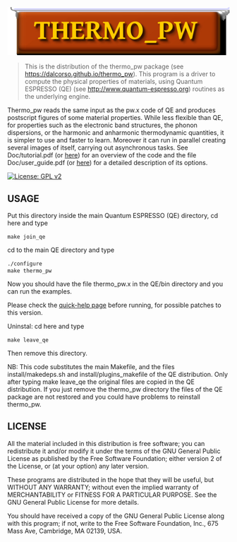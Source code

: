 ![thermo-logo](Doc/thermo_pw.jpg)

> This is the distribution of the thermo\_pw package 
> (see https://dalcorso.github.io/thermo_pw). This program is
> a driver to compute the physical properties of materials, using
> Quantum ESPRESSO (QE) (see http://www.quantum-espresso.org) routines
> as the underlying engine.

Thermo\_pw reads the same input as the pw.x code of QE and produces postscript
figures of some material properties. While less flexible than QE,
for properties such as the electronic band structures, the phonon
dispersions, or the harmonic and anharmonic thermodynamic quantities,
it is simpler to use and faster to learn. Moreover it can run in parallel
creating several images of itself, carrying out asynchronous tasks.
See Doc/tutorial.pdf (or [here](https://people.sissa.it/~dalcorso/thermo_pw/tutorial/tutorial.html)) for an overview of the code
and the file Doc/user\_guide.pdf (or [here](https://people.sissa.it/~dalcorso/thermo_pw/user_guide/user_guide.html)) for a detailed description of its 
options.

[![License: GPL v2](https://img.shields.io/badge/License-GPL%20v2-blue.svg)](https://www.gnu.org/licenses/old-licenses/gpl-2.0.en.html)

## USAGE

Put this directory inside the main Quantum ESPRESSO (QE) directory,
cd here and type

```
make join_qe
```

cd to the main QE directory and type

```
./configure
make thermo_pw
```

Now you should have the file thermo\_pw.x in the QE/bin directory and
you can run the examples.

Please check the [quick-help page](https://dalcorso.github.io/thermo_pw/thermo_pw_help.html) before running, for possible patches to this version.

Uninstal:
cd here and type
```
make leave_qe
```
Then remove this directory.

NB: This code substitutes the main Makefile, and the files install/makedeps.sh
and install/plugins\_makefile of the QE distribution. Only after typing
make leave\_qe the original files are copied in the QE distribution. If
you just remove the thermo\_pw directory the files of the QE package are not
restored and you could have problems to reinstall thermo\_pw.

## LICENSE

All the material included in this distribution is free software;
you can redistribute it and/or modify it under the terms of the GNU
General Public License as published by the Free Software Foundation;
either version 2 of the License, or (at your option) any later version.

These programs are distributed in the hope that they will be useful, but
WITHOUT ANY WARRANTY; without even the implied warranty of MERCHANTABILITY
or FITNESS FOR A PARTICULAR PURPOSE. See the GNU General Public License
for more details.

You should have received a copy of the GNU General Public License along
with this program; if not, write to the Free Software Foundation, Inc.,
675 Mass Ave, Cambridge, MA 02139, USA.
